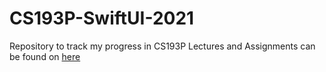 # CS193P-SwiftUI-2021
Repository to track my progress in CS193P
Lectures and Assignments can be found on [here](https://cs193p.sites.stanford.edu)
